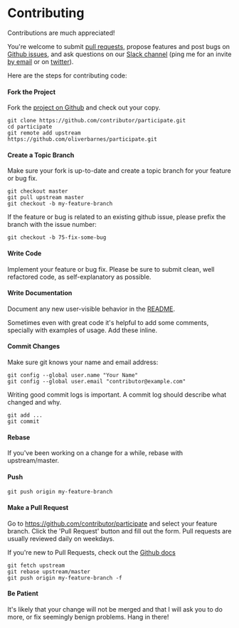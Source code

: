 Contributing
============

Contributions are much appreciated!

You're welcome to submit [pull requests](https://github.com/oliverbarnes/participate/pulls), propose features and post bugs on [Github issues](https://github.com/oliverbarnes/participate/issues), and ask questions on our [Slack channel](https://participateapp.slack.com) (ping me for an invite [by email](mailto:oliverbwork@gmail.com) or on [twitter](http://twitter.com/digiberber)). 

Here are the steps for contributing code:

#### Fork the Project

Fork the [project on Github](https://github.com/oliverbarnes/participate) and check out your copy.

```
git clone https://github.com/contributor/participate.git
cd participate
git remote add upstream https://github.com/oliverbarnes/participate.git
```

#### Create a Topic Branch

Make sure your fork is up-to-date and create a topic branch for your feature or bug fix.

```
git checkout master
git pull upstream master
git checkout -b my-feature-branch
```

If the feature or bug is related to an existing github issue, please prefix the branch with the issue number:

```
git checkout -b 75-fix-some-bug
```

#### Write Code

Implement your feature or bug fix. Please be sure to submit clean, well refactored code, as self-explanatory as possible.

#### Write Documentation

Document any new user-visible behavior in the [README](README.md).

Sometimes even with great code it's helpful to add some comments, specially with examples of usage. Add these inline.

#### Commit Changes

Make sure git knows your name and email address:

```
git config --global user.name "Your Name"
git config --global user.email "contributor@example.com"
```

Writing good commit logs is important. A commit log should describe what changed and why.

```
git add ...
git commit
```

#### Rebase

If you've been working on a change for a while, rebase with upstream/master.

#### Push

```
git push origin my-feature-branch
```

#### Make a Pull Request

Go to https://github.com/contributor/participate and select your feature branch. Click the 'Pull Request' button and fill out the form. Pull requests are usually reviewed daily on weekdays.

If you're new to Pull Requests, check out the [Github docs](https://help.github.com/articles/using-pull-requests)


```
git fetch upstream
git rebase upstream/master
git push origin my-feature-branch -f
```

#### Be Patient

It's likely that your change will not be merged and that I will ask you to do more, or fix seemingly benign problems. Hang in there!
